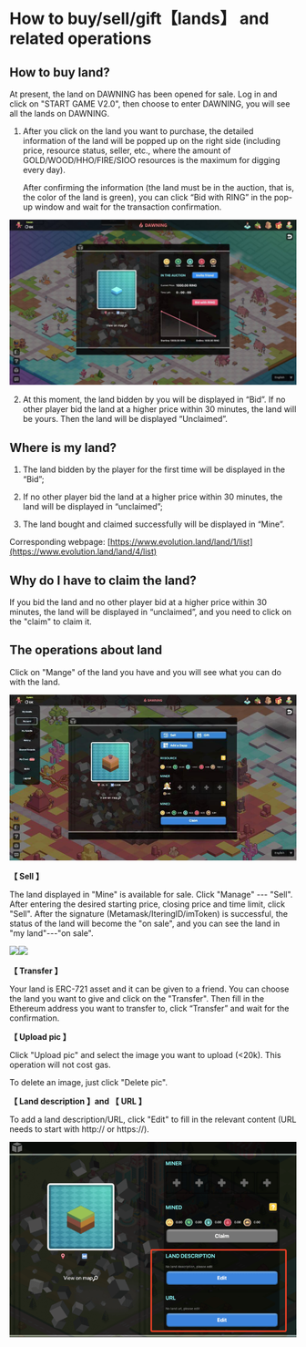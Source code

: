# How to buy/sell/gift【lands】 and related operations

## How to buy land?

At present, the land on DAWNING has been opened for sale. Log in and click on "START GAME V2.0", then choose to enter DAWNING, you will see all the lands on DAWNING. 

1. After you click on the land you want to purchase, the detailed information of the land will be popped up on the right side (including price, resource status, seller, etc., where the amount of GOLD/WOOD/HHO/FIRE/SIOO resources is the maximum for digging every day).
   
    After confirming the information (the land must be in the auction, that is, the color of the land is green), you can click “Bid with RING” in the pop-up window and wait for the transaction confirmation.

![](../../.gitbook/assets/tutorials-dawning-heco-how-to-buy-sell-lands-and-related-operations-en-1.jpg)


2. At this moment, the land bidden by you will be displayed in “Bid”. If no other player bid the land at a higher price within 30 minutes, the land will be yours. Then the land will be displayed “Unclaimed”.

## Where is my land?

1. The land bidden by the player for the first time will be displayed in the “Bid”;

2. If no other player bid the land at a higher price within 30 minutes, the land will be displayed in “unclaimed”;

3. The land bought and claimed successfully will be displayed in “Mine”.

Corresponding webpage: [https://www.evolution.land/land/1/list](https://www.evolution.land/land/4/list)

## Why do I have to claim the land?

If you bid the land and no other player bid at a higher price within 30 minutes, the land will be displayed in “unclaimed”, and you need to click on the "claim" to claim it.

## The operations about land

Click on "Mange" of the land you have and you will see what you can do with the land.

![](../../.gitbook/assets/tutorials-dawning-heco-how-to-buy-sell-lands-and-related-operations-en-2.jpg)

**【 Sell 】**

The land displayed in "Mine" is available for sale. Click "Manage" --- "Sell". After entering the desired starting price, closing price and time limit, click "Sell". After the signature \(Metamask/IteringID/imToken\) is successful, the status of the land will become the "on sale", and you can see the land in "my land"---"on sale".

![](https://lh6.googleusercontent.com/EwvLk0DbQVPgpgRyWOtPHR5x9ysN42xLkSmWE5TqiyYjsOCjD9loD0kfUIa-MJpfBrpKHJ6QK7eZKmnc8ip8wPamKHE4FoV6AGShYKQp48kBiy0DRtRzofjq-WTaBnW2gpifdktw)![](https://lh5.googleusercontent.com/4WzWcVkPxnEqKiFl52xTw14F2EFJOR0u5we4AUBUVoeD-k4lNsjemLfw0PcgRziLYI40OPIJkxO7tiUuY9ujODZNGqL9AwXEN05kKqOmWOuXIMoQESlOZr7OOgwUeCMpLxfV4Nty)    

**【 Transfer 】**

Your land is ERC-721 asset and it can be given to a friend. You can choose the land you want to give and click on the "Transfer". Then fill in the Ethereum address you want to transfer to, click “Transfer” and wait for the confirmation.

**【 Upload pic 】**

Click "Upload pic" and select the image you want to upload \(&lt;20k\). This operation will not cost gas.

To delete an image, just click "Delete pic".

**【 Land description 】and 【 URL 】**

To add a land description/URL, click "Edit" to fill in the relevant content \(URL needs to start with http:// or https://\).

![](../../.gitbook/assets/image%20%2828%29.png)
